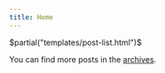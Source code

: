 ```yaml
---
title: Home
---
```


$partial("templates/post-list.html")$

<p>You can find more posts in the <a href="/archive.html">archives</a>.</p>

<script type="text/javascript" src="/js/venobox.min.js"></script>
<script>
      new VenoBox({
          selector: '.image-gallery',
          numeration: true,
          infinigall: true,
          share: true,
          spinner: 'rotating-plane'
      });
</script>

